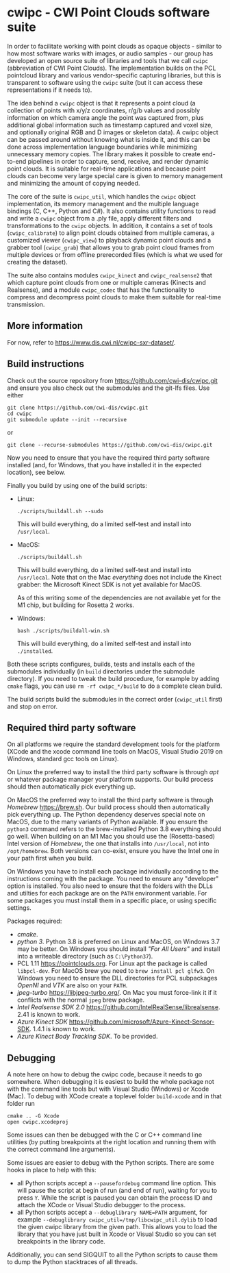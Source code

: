 # cwipc - CWI Point Clouds software suite


In order to facilitate working with point clouds as opaque objects - similar to how most software warks with images, or audio samples -  our group has developed an open source suite of libraries and tools that we call `cwipc` (abbreviation of CWI Point Clouds). The implementation builds on the PCL pointcloud library and various vendor-specific capturing libraries, but this is transparent to software using the `cwipc` suite (but it can access these representations if it needs to).

The idea behind a `cwipc` object is that it represents a point cloud (a collection of points with x/y/z coordinates, r/g/b values and possibly information on which camera angle the point was captured from, plus additional global information such as timestamp captured and voxel size, and optionally original RGB and D images or skeleton data). A cwipc object can be passed around without knowing what is inside it, and this can be done across implementation language boundaries while minimizing unnecessary memory copies. The library makes it possible to create end-to-end pipelines in order to capture, send, receive, and render dynamic point clouds. It is suitable for real-time applications and because point clouds can become very large special care is given to memory management and minimizing the amount of copying needed.

The core of the suite is `cwipc_util`, which handles the `cwipc` object implementation, its memory management and the multiple language bindings (C, C++, Python and C#). It also contains utility functions to read and write a `cwipc` object from a .ply file, apply different filters and transformations to the `cwipc` objects. In addition, it contains a set of tools (`cwipc_calibrate`) to align point clouds obtained from multiple cameras, a customized viewer (`cwipc_view`) to playback dynamic point clouds and a grabber tool (`cwipc_grab`) that allows you to grab point cloud frames from multiple devices or  from offline prerecorded files (which is what we used for creating the dataset).

The suite also contains modules `cwipc_kinect` and `cwipc_realsense2` that which capture point clouds from one or multiple cameras (Kinects and Realsense), and a module `cwipc_codec` that has the functionality to compress and decompress point clouds to make them suitable for real-time transmission. 

## More information

For now, refer to <https://www.dis.cwi.nl/cwipc-sxr-dataset/>.

## Build instructions

Check out the source repository from <https://github.com/cwi-dis/cwipc.git> and ensure you also check out the submodules and the git-lfs files. Use either

```
git clone https://github.com/cwi-dis/cwipc.git
cd cwipc
git submodule update --init --recursive
```

or

```
git clone --recurse-submodules https://github.com/cwi-dis/cwipc.git
```

Now you need to ensure that you have the required third party software installed (and, for Windows, that you have installed it in the expected location), see below.

Finally you build by using one of the build scripts:

- Linux:

  ```
  ./scripts/buildall.sh --sudo
  ```
  
  This will build everything, do a limited self-test and install into `/usr/local`.

- MacOS:

  ```
  ./scripts/buildall.sh
  ```
  
  This will build everything, do a limited self-test and install into `/usr/local`. Note that on the Mac _everything_ does not include the Kinect grabber: the Microsoft Kinect SDK is not yet available for MacOS.
  
  As of this writing some of the dependencies are not available yet for the M1 chip, but building for Rosetta 2 works.

- Windows:

  ```
  bash ./scripts/buildall-win.sh
  ```
  This will build everything, do a limited self-test and install into `./installed`.
  
Both these scripts configures, builds, tests and installs each of the submodules individually (in `build` directories under the submodule directory). If you need to tweak the build procedure, for example by adding `cmake` flags, you can use `rm -rf cwipc_*/build` to do a complete clean build.

The build scripts build the submodules in the correct order (`cwipc_util` first) and stop on error.

## Required third party software

On all platforms we require the standard development tools for the platform (XCode and the xcode command line tools on MacOS, Visual Studio 2019 on Windows, standard gcc tools on Linux).

On Linux the preferred way to install the third party software is through _apt_ or whatever package manager your platform supports. Our build process should then automatically pick everything up.

On MacOS the preferred way to install the third party software is through _Homebrew_ <https://brew.sh>. Our build process should then automatically pick everything up. The Python dependency deserves special note on MacOS, due to the many variants of Python available. If you ensure the `python3` command refers to the brew-installed Python 3.8 everything should go well. When building on an M1 Mac you should use the (Rosetta-based) Intel version of _Homebrew_, the one that installs into `/usr/local`, not into `/opt/homebrew`. Both versions can co-exist, ensure you have the Intel one in your path first when you build.

On Windows you have to install each package individually according to the instructions coming with the package. You need to ensure any "developer" option is installed. You also need to ensure that the folders with the DLLs and utilties for each package are on the `PATH` environment variable. For some packages you must install them in a specific place, or using specific settings.

Packages required:

- _cmake_. 
- _python 3_. Python 3.8 is preferred on Linux and MacOS, on Windows 3.7 may be better. On Windows you should install _"For All Users"_ and install into a writeable directory (such as `C:\Python37`).
- PCL 1.11 <https://pointclouds.org>. For Linux apt the package is called `libpcl-dev`. For MacOS brew you need to  `brew install pcl glfw3`. On Windows you need to ensure the DLL directories for PCL subpackages _OpenNI_ and _VTK_ are also on your `PATH`.
- _jpeg-turbo_ <https://libjpeg-turbo.org/>. On Mac you must force-link it if it conflicts with the normal `jpeg` brew package.
- _Intel Realsense SDK 2.0_ <https://github.com/IntelRealSense/librealsense>. 2.41 is known to work.
- _Azure Kinect SDK_ <https://github.com/microsoft/Azure-Kinect-Sensor-SDK>. 1.4.1 is known to work.
- _Azure Kinect Body Tracking SDK_. To be provided.

## Debugging

A note here on how to debug the cwipc code, because it needs to go somewhere. When debugging it is easiest to build the whole package not with the command line tools but with Visual Studio (Windows) or Xcode (Mac). To debug with XCode create a toplevel folder `build-xcode` and in that folder run

```
cmake .. -G Xcode
open cwipc.xcodeproj
```

Some issues can then be debugged with the C or C++ command line utilities (by putting breakpoints at the right location and running them with the correct command line arguments).

Some issues are easier to debug with the Python scripts. There are some hooks in place to help with this:

- all Python scripts accept a `--pausefordebug` command line option. This will pause the script at begin of run (and end of run), waiting for you to press `Y`. While the script is paused you can obtain the process ID and attach the XCode or Visual Studio debugger to the process.
- all Python scripts accept a `--debuglibrary NAME=PATH` argument, for example `--debuglibrary cwipc_util=/tmp/libcwipc_util.dylib` to load the given cwipc library from the given path. This allows you to load the library that you have just built in Xcode or Visual Studio so you can set breakpoints in the library code.

Additionally, you can send SIGQUIT to all the Python scripts to cause them to dump the Python stacktraces of all threads.